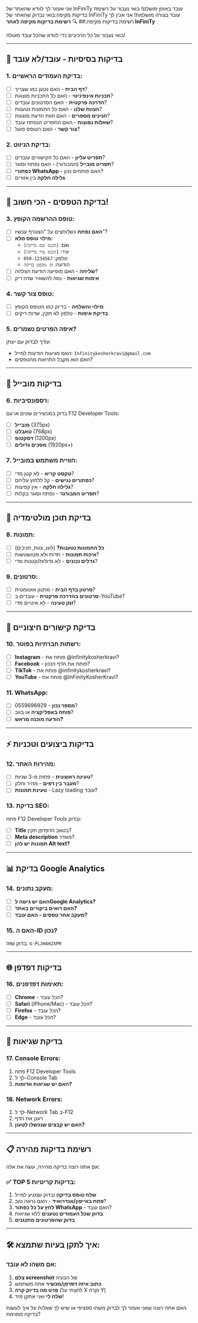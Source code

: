 אני אעזור לך לוודא שהאתר של InFiniTy עובד באופן מושלם! בואי נעבור על רשימת בדיקות מקיפה:בואי נבדוק שהאתר של InFiniTy עובד בצורה מושלמת! אני אכין לך רשימת בדיקות מקיפה:## 🔍 **רשימת בדיקות מקיפה לאתר InFiniTy**

בואי נעבור על כל הרכיבים כדי לוודא שהכל עובד מעולה!

---

## 📱 **בדיקות בסיסיות - עובד/לא עובד**

### 1. **בדיקת העמודים הראשיים:**
- [ ] **דף הבית** - האם נטען כמו שצריך?
- [ ] **תכניות אינפיניטי** - האם כל התכניות מוצגות?
- [ ] **הדרכה פרקטית** - האם הסרטונים עובדים?
- [ ] **הצוות שלנו** - האם כל התמונות נטענות?
- [ ] **חניכים מספרים** - האם חוות הדעת מוצגות?
- [ ] **שאלות נפוצות** - האם התפריט הנפתח עובד?
- [ ] **צור קשר** - האם הטופס פועל?

### 2. **בדיקת הניווט:**
- [ ] **תפריט עליון** - האם כל הקישורים עובדים?
- [ ] **תפריט מובייל** (המבורגר) - האם נפתח וסוגר?
- [ ] **כפתורי WhatsApp** - האם פותחים נכון?
- [ ] **גלילה חלקה** בין אזורים

---

## 📝 **בדיקת הטפסים - הכי חשוב!**

### 3. **טופס ההרשמה הקופץ:**
- [ ] **האם נפתח** כשלוחצים על "הצטרף עכשיו"?
- [ ] **מילוי טופס מלא:**
  - שם: `[הכנס שם בדיקה]`
  - עיר: `[הכנס עיר בדיקה]`
  - טלפון: `050-1234567`
  - הודעה: `זה טקסט בדיקה`
- [ ] **שליחה** - האם מופיעה הודעת הצלחה?
- [ ] **אימות שגיאות** - נסה להשאיר שדה ריק

### 4. **טופס צור קשר:**
- [ ] **מילוי והשלחה** - בדיוק כמו הטופס הקופץ
- [ ] **בדיקת אימות** - טלפון לא תקין, שדות ריקים

### 5. **איפה הפרטים נשמרים?**
עליך לבדוק עם יונתן:
- האם מגיעות הודעות למייל: `Infinitykosherkravi@gmail.com`
- האם הוא מקבל התראות מהטפסים?

---

## 📱 **בדיקות מובייל**

### 6. **רספונסיביות:**
בדוק במכשירים שונים או עם F12 Developer Tools:
- [ ] **מובייל** (375px)
- [ ] **טאבלט** (768px) 
- [ ] **דסקטופ** (1200px)
- [ ] **מסכים גדולים** (1920px+)

### 7. **חוויית משתמש במובייל:**
- [ ] **טקסט קריא** - לא קטן מדי?
- [ ] **כפתורים נגישים** - קל ללחוץ עליהם?
- [ ] **גלילה חלקה** - אין קפיצות?
- [ ] **תפריט המבורגר** - נפתח וסוגר בקלות?

---

## 🎥 **בדיקת תוכן מולטימדיה**

### 8. **תמונות:**
- [ ] **כל התמונות נטענות?** (לוגו, צוות, חניכים)
- [ ] **איכות תמונות** - חדות ולא מטושטשות?
- [ ] **גדלים נכונים** - לא גדולות/קטנות מדי?

### 9. **סרטונים:**
- [ ] **סרטון בדף הבית** - מתנגן אוטומטית?
- [ ] **סרטונים בהדרכה פרקטית** - עובדים ב-YouTube?
- [ ] **זמן טעינה** - לא איטיים מדי?

---

## 🔗 **בדיקת קישורים חיצוניים**

### 10. **רשתות חברתיות בפוטר:**
- [ ] **Instagram** - פותח את @infinitykosherkravi?
- [ ] **Facebook** - פותח את הדף הנכון?
- [ ] **TikTok** - פותח את @infinitykosherkravi?
- [ ] **YouTube** - פותח את @InFinityKosherKravi?

### 11. **WhatsApp:**
- [ ] **מספר נכון** - 0559696929?
- [ ] **פותח באפליקציה** או בווב?
- [ ] **הודעה מוכנה מראש?**

---

## ⚡ **בדיקות ביצועים וטכניות**

### 12. **מהירות האתר:**
- [ ] **טעינה ראשונית** - פחות מ-3 שניות?
- [ ] **מעבר בין דפים** - מהיר וחלק?
- [ ] **טעינת תמונות** - Lazy loading עובד?

### 13. **בדיקת SEO:**
פתח F12 Developer Tools ובדוק:
- [ ] **Title** בטאב הדפדפן תקין?
- [ ] **Meta description** מוגדר?
- [ ] **תמונות יש להן Alt text?**

---

## 📊 **בדיקת Google Analytics**

### 14. **מעקב נתונים:**
- [ ] **האם יש גישה לGoogle Analytics?**
- [ ] **האם רואים ביקורים באתר?**
- [ ] **מעקב אחר טפסים - האם עובד?**

### 15. **האם ה-ID נכון?**
בדוק שזה: `G-PLJH4H2XPM`

---

## 🌐 **בדיקות דפדפן**

### 16. **תאימות דפדפנים:**
- [ ] **Chrome** - הכל עובד?
- [ ] **Safari** (iPhone/Mac) - הכל עובד?
- [ ] **Firefox** - הכל עובד?
- [ ] **Edge** - הכל עובד?

---

## 🚨 **בדיקת שגיאות**

### 17. **Console Errors:**
1. פתח F12 Developer Tools
2. לך ל-Console Tab
3. **האם יש שגיאות אדומות?**

### 18. **Network Errors:**
1. לך ל-Network Tab ב-F12
2. רענן את הדף
3. **האם יש קבצים שנכשלו לטעון?**

---

## 📋 **רשימת בדיקות מהירה**

אם אתה רוצה בדיקה מהירה, עשה את אלה:

### ✅ **TOP 5 בדיקות קריטיות:**
1. **שלח טופס בדיקה** ובדוק שמגיע למייל
2. **פתח באייפון/אנדרואיד** - האם נראה טוב?
3. **לחץ על כל כפתור WhatsApp** - האם עובד?
4. **בדוק שכל העמודים נטענים** ללא שגיאות
5. **בדוק שהסרטונים מתנגנים**

---

## 🛠 **איך לתקן בעיות שתמצא:**

### אם משהו לא עובד:
1. **צלם screenshot** של הבעיה
2. **כתוב איזה דפדפן/מכשיר** אתה משתמש
3. **פרט מה בדיוק קרה** (לחצתי על X וקרה Y)
4. **שלח לי** ואני אתקן מיד!

האם אתה רוצה שאני אעזור לך לבדוק משהו ספציפי או שיש לך שאלות על איך לעשות בדיקה מסוימת?